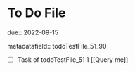 # To Do File

due:: 2022-09-15

metadatafield:: todoTestFile_51_90

- [ ] Task of todoTestFile_51 1 [[Query me]]
